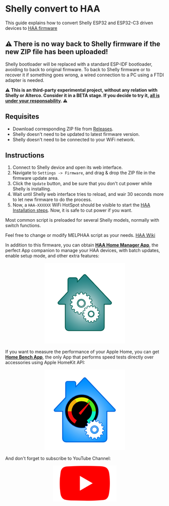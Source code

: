 # Shelly convert to HAA
This guide explains how to convert Shelly ESP32 and ESP32-C3 driven devices to [HAA firmware](https://github.com/RavenSystem/esp-homekit-devices/wiki)

## :warning: **There is no way back to Shelly firmware if the new ZIP file has been uploaded!**
Shelly bootloader will be replaced with a standard ESP-IDF bootloader, avoiding to back to original firmware. To back to Shelly firmware or to recover it if something goes wrong, a wired connection to a PC using a FTDI adapter is needed.

:warning: **This is an third-party experimental project, without any relation with Shelly or Alterco. Consider it in a BETA stage. If you decide to try it, [all is under your responsability](https://github.com/RavenSystem/mgos32toHAA/blob/main/LICENSE). :warning:**

## Requisites
- Download corresponding ZIP file from [Releases](https://github.com/RavenSystem/mgos32toHAA/releases).
- Shelly doesn't need to be updated to latest firmware version.
- Shelly doesn't need to be connected to your WiFi network.

## Instructions
1. Connect to Shelly device and open its web interface.
2. Navigate to `Settings -> Firmware`, and drag & drop the ZIP file in the firmware update area.
3. Click the `Update` button, and be sure that you don't cut power while Shelly is installing.
4. Wait until Shelly web interface tries to reload, and wair 30 seconds more to let new firmware to do the process.
5. Now, a `HAA-XXXXXX` WiFi HotSpot should be visible to start the [HAA Installation steps](https://github.com/RavenSystem/esp-homekit-devices/wiki/installation#installing-haa). Now, it is safe to cut power if you want.

Most common script is preloaded for several Shelly models, normally with switch functions.

Feel free to change or modify MELPHAA script as your needs. [HAA Wiki](https://github.com/RavenSystem/esp-homekit-devices/wiki)

In addition to this firmware, you can obtain [**HAA Home Manager App**](https://github.com/RavenSystem/esp-homekit-devices/wiki/haa-home-manager), the perfect App companion
to manage your HAA devices, with batch updates, enable setup mode, and other extra features: 

<p align="center"><a href="https://apps.apple.com/app/id1556105121"><img src="https://raw.githubusercontent.com/RavenSystem/ravensystem-media/master/haamanager_app.png"></a></p>

If you want to measure the performance of your Apple Home, you can get [**Home Bench App**](https://github.com/RavenSystem/esp-homekit-devices/wiki/home-bench), the only App that performs speed tests directly over accessories using Apple HomeKit API: 

<p align="center"><a href="https://apps.apple.com/app/id6473729247"><img src="https://raw.githubusercontent.com/RavenSystem/ravensystem-media/master/homebench_app.png"></a></p>

And don't forget to subscribe to YouTube Channel:

<p align="center"><a href="https://www.youtube.com/channel/UCRumJzAoAnQ7dUpSnSUuuJw"><img width="40%" src="https://raw.githubusercontent.com/RavenSystem/ravensystem-media/master/YouTube_logo.png"></a></p>
